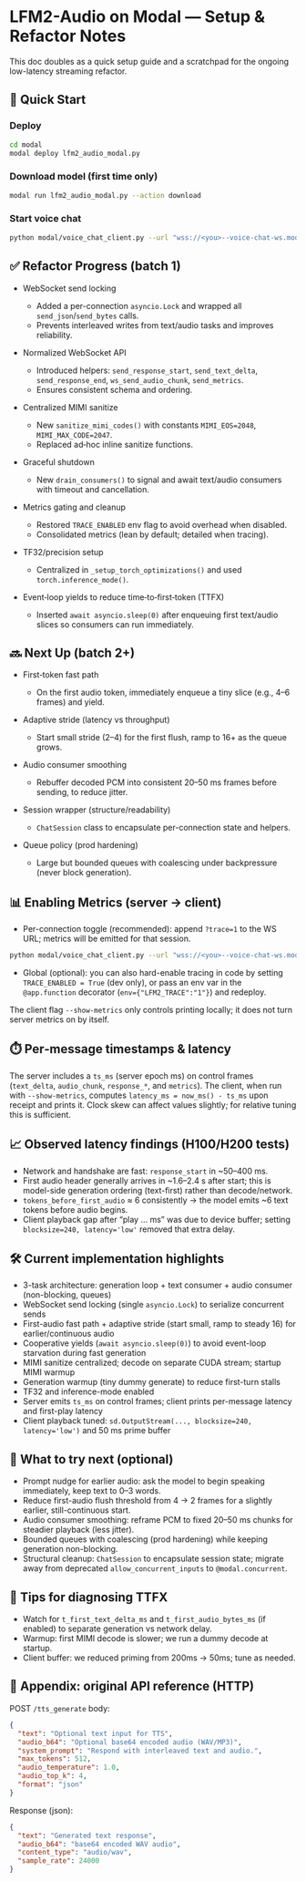 # LFM2-Audio on Modal — Setup & Refactor Notes

This doc doubles as a quick setup guide and a scratchpad for the ongoing low-latency streaming refactor.

## 🚀 Quick Start

### Deploy
```bash
cd modal
modal deploy lfm2_audio_modal.py
```

### Download model (first time only)
```bash
modal run lfm2_audio_modal.py --action download
```

### Start voice chat
```bash
python modal/voice_chat_client.py --url "wss://<you>--voice-chat-ws.modal.run/ws"
```

## ✅ Refactor Progress (batch 1)

- WebSocket send locking
  - Added a per-connection `asyncio.Lock` and wrapped all `send_json`/`send_bytes` calls.
  - Prevents interleaved writes from text/audio tasks and improves reliability.

- Normalized WebSocket API
  - Introduced helpers: `send_response_start`, `send_text_delta`, `send_response_end`, `ws_send_audio_chunk`, `send_metrics`.
  - Ensures consistent schema and ordering.

- Centralized MIMI sanitize
  - New `sanitize_mimi_codes()` with constants `MIMI_EOS=2048`, `MIMI_MAX_CODE=2047`.
  - Replaced ad‑hoc inline sanitize functions.

- Graceful shutdown
  - New `drain_consumers()` to signal and await text/audio consumers with timeout and cancellation.

- Metrics gating and cleanup
  - Restored `TRACE_ENABLED` env flag to avoid overhead when disabled.
  - Consolidated metrics (lean by default; detailed when tracing).

- TF32/precision setup
  - Centralized in `_setup_torch_optimizations()` and used `torch.inference_mode()`.

- Event‑loop yields to reduce time‑to‑first‑token (TTFX)
  - Inserted `await asyncio.sleep(0)` after enqueuing first text/audio slices so consumers can run immediately.

## 🔜 Next Up (batch 2+)

- First‑token fast path
  - On the first audio token, immediately enqueue a tiny slice (e.g., 4–6 frames) and yield.

- Adaptive stride (latency vs throughput)
  - Start small stride (2–4) for the first flush, ramp to 16+ as the queue grows.

- Audio consumer smoothing
  - Rebuffer decoded PCM into consistent 20–50 ms frames before sending, to reduce jitter.

- Session wrapper (structure/readability)
  - `ChatSession` class to encapsulate per-connection state and helpers.

- Queue policy (prod hardening)
  - Large but bounded queues with coalescing under backpressure (never block generation).

## 📊 Enabling Metrics (server → client)

- Per-connection toggle (recommended): append `?trace=1` to the WS URL; metrics will be emitted for that session.
```bash
python modal/voice_chat_client.py --url "wss://<you>--voice-chat-ws.modal.run/ws?trace=1" --show-metrics
```
- Global (optional): you can also hard-enable tracing in code by setting `TRACE_ENABLED = True` (dev only), or pass an env var in the `@app.function` decorator (`env={"LFM2_TRACE":"1"}`) and redeploy.

The client flag `--show-metrics` only controls printing locally; it does not turn server metrics on by itself.

## ⏱️ Per‑message timestamps & latency

The server includes a `ts_ms` (server epoch ms) on control frames (`text_delta`, `audio_chunk`, `response_*`, and `metrics`).
The client, when run with `--show-metrics`, computes `latency_ms = now_ms() - ts_ms` upon receipt and prints it. Clock skew can affect values slightly; for relative tuning this is sufficient.

## 📈 Observed latency findings (H100/H200 tests)

- Network and handshake are fast: `response_start` in ~50–400 ms.
- First audio header generally arrives in ~1.6–2.4 s after start; this is model-side generation ordering (text-first) rather than decode/network.
- `tokens_before_first_audio` ≈ 6 consistently → the model emits ~6 text tokens before audio begins.
- Client playback gap after “play … ms” was due to device buffer; setting `blocksize=240, latency='low'` removed that extra delay.

## 🛠️ Current implementation highlights

- 3-task architecture: generation loop + text consumer + audio consumer (non-blocking, queues)
- WebSocket send locking (single `asyncio.Lock`) to serialize concurrent sends
- First-audio fast path + adaptive stride (start small, ramp to steady 16) for earlier/continuous audio
- Cooperative yields (`await asyncio.sleep(0)`) to avoid event-loop starvation during fast generation
- MIMI sanitize centralized; decode on separate CUDA stream; startup MIMI warmup
- Generation warmup (tiny dummy generate) to reduce first-turn stalls
- TF32 and inference-mode enabled
- Server emits `ts_ms` on control frames; client prints per-message latency and first-play latency
- Client playback tuned: `sd.OutputStream(..., blocksize=240, latency='low')` and 50 ms prime buffer

## 🔬 What to try next (optional)

- Prompt nudge for earlier audio: ask the model to begin speaking immediately, keep text to 0–3 words.
- Reduce first-audio flush threshold from 4 → 2 frames for a slightly earlier, still-continuous start.
- Audio consumer smoothing: reframe PCM to fixed 20–50 ms chunks for steadier playback (less jitter).
- Bounded queues with coalescing (prod hardening) while keeping generation non-blocking.
- Structural cleanup: `ChatSession` to encapsulate session state; migrate away from deprecated `allow_concurrent_inputs` to `@modal.concurrent`.

## 🧪 Tips for diagnosing TTFX

- Watch for `t_first_text_delta_ms` and `t_first_audio_bytes_ms` (if enabled) to separate generation vs network delay.
- Warmup: first MIMI decode is slower; we run a dummy decode at startup.
- Client buffer: we reduced priming from 200ms → 50ms; tune as needed.

## 🧷 Appendix: original API reference (HTTP)

POST `/tts_generate` body:
```json
{
  "text": "Optional text input for TTS",
  "audio_b64": "Optional base64 encoded audio (WAV/MP3)",
  "system_prompt": "Respond with interleaved text and audio.",
  "max_tokens": 512,
  "audio_temperature": 1.0,
  "audio_top_k": 4,
  "format": "json"
}
```

Response (json):
```json
{
  "text": "Generated text response",
  "audio_b64": "base64 encoded WAV audio",
  "content_type": "audio/wav",
  "sample_rate": 24000
}
```

